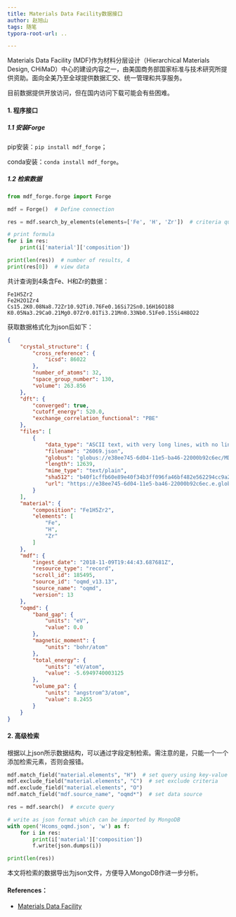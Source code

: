 ```yaml
---
title: Materials Data Facility数据接口
author: 赵旭山
tags: 随笔
typora-root-url: ..

---
```




Materials Data Facility (MDF)作为材料分层设计（Hierarchical Materials Design, CHiMaD）中心的建设内容之一，由美国商务部国家标准与技术研究所提供资助。面向全美乃至全球提供数据汇交、统一管理和共享服务。

目前数据提供开放访问，但在国内访问下载可能会有些困难。

#### 1. 程序接口

##### 1.1 安装Forge

pip安装：`pip install mdf_forge`；

conda安装：`conda install mdf_forge`。

##### 1.2 检索数据

```python
from mdf_forge.forge import Forge

mdf = Forge()  # Define connection

res = mdf.search_by_elements(elements=['Fe', 'H', 'Zr'])  # criteria query by elements

# print formula
for i in res:
    print(i['material']['composition'])

print(len(res))  # number of results, 4
print(res[0])  # view data
```

共计查询到4条含Fe、H和Zr的数据：


```shell
Fe1H5Zr2
Fe2H2O1Zr4
Cs15.2K0.08Na8.72Zr10.92Ti0.76Fe0.16Si72Sn0.16H16O188
K0.05Na3.29Ca0.21Mg0.07Zr0.01Ti3.21Mn0.33Nb0.51Fe0.15Si4H8O22
```

获取数据格式化为json后如下：

```json
{
    "crystal_structure": {
        "cross_reference": {
            "icsd": 86022
        },
        "number_of_atoms": 32,
        "space_group_number": 130,
        "volume": 263.856
    },
    "dft": {
        "converged": true,
        "cutoff_energy": 520.0,
        "exchange_correlation_functional": "PBE"
    },
    "files": [
        {
            "data_type": "ASCII text, with very long lines, with no line terminators",
            "filename": "26069.json",
            "globus": "globus://e38ee745-6d04-11e5-ba46-22000b92c6ec/MDF/mdf_connect/prod/data/oqmd_v13/26069.json",
            "length": 12639,
            "mime_type": "text/plain",
            "sha512": "b40f1cffb60e89e40f34b3ff096fa46bf482e562294cc9a2bcb0151a35f2df350a862267c78af3cf563157881ec448d8a05c236c5d22bdb83f21c93e3fc97c7e",
            "url": "https://e38ee745-6d04-11e5-ba46-22000b92c6ec.e.globus.org/MDF/mdf_connect/prod/data/oqmd_v13/26069.json"
        }
    ],
    "material": {
        "composition": "Fe1H5Zr2",
        "elements": [
            "Fe",
            "H",
            "Zr"
        ]
    },
    "mdf": {
        "ingest_date": "2018-11-09T19:44:43.687681Z",
        "resource_type": "record",
        "scroll_id": 185495,
        "source_id": "oqmd_v13.13",
        "source_name": "oqmd",
        "version": 13
    },
    "oqmd": {
        "band_gap": {
            "units": "eV",
            "value": 0.0
        },
        "magnetic_moment": {
            "units": "bohr/atom"
        },
        "total_energy": {
            "units": "eV/atom",
            "value": -5.6949740003125
        },
        "volume_pa": {
            "units": "angstrom^3/atom",
            "value": 8.2455
        }
    }
}
```

#### 2. 高级检索

根据以上json所示数据结构，可以通过字段定制检索。需注意的是，只能一个一个添加检索元素，否则会报错。

```python
mdf.match_field("material.elements", "H")  # set query using key-value way
mdf.exclude_field("material.elements", "C")  # set exclude criteria
mdf.exclude_field("material.elements", "O")
mdf.match_field("mdf.source_name", "oqmd*")  # set data source

res = mdf.search()  # excute query

# write as json format which can be imported by MongoDB
with open('Hcoms_oqmd.json', 'w') as f:
    for i in res:
        print(i['material']['composition'])
        f.write(json.dumps(i))

print(len(res))
```

本文将检索的数据导出为json文件，方便导入MongoDB作进一步分析。





#### References：

* [Materials Data Facility](https://www.materialsdatafacility.org/)






